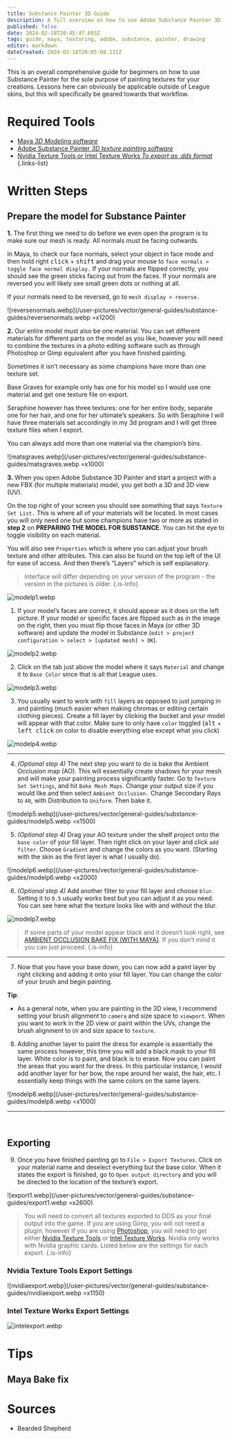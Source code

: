 ```yaml
---
title: Substance Painter 3D Guide
description: A full overview on how to use Adobe Substance Painter 3D.
published: false
date: 2024-02-18T20:45:47.693Z
tags: guide, maya, texturing, adobe, substance, painter, drawing
editor: markdown
dateCreated: 2024-02-18T20:05:08.131Z
---
```


This is an overall comprehensive guide for beginners on how to use Substance Painter for the sole purpose of painting textures for your creations. Lessons here can obviously be applicable outside of League skins, but this will specifically be geared towards that workflow.

# Required Tools

- [Maya *3D Modeling software*](/core-guides/tools/maya)
- [Adobe Substance Painter *3D texture painting software*](core-guides/tools/adobe/substance-painter)
- [Nvidia Texture Tools or Intel Texture Works *To export as .dds format*](/core-guides/tools/adobe/photoshop#intel-texture-works)
{.links-list}

# Written Steps

## Prepare the model for Substance Painter

**1.** 
The first thing we need to do before we even open the program is to make sure our mesh is ready. All normals must be facing outwards.

In Maya, to check our face normals, select your object in face mode and then hold right <kbd>click</kbd> + <kbd>shift</kbd> and drag your mouse to `face normals > toggle face normal display.` If your normals are flipped correctly, you should see the green sticks facing out from the faces. If your normals are reversed you will likely see small green dots or nothing at all.

If your normals need to be reversed, go to `mesh display > reverse.`

![reversenormals.webp](/user-pictures/vector/general-guides/substance-guides/reversenormals.webp =x1200)

**2.**
Our entire model must also be one material. You can set different materials for different parts on the model as you like, however you will need to combine the textures in a photo editing software such as through Photoshop or Gimp equivalent after you have finished painting.

Sometimes it isn’t necessary as some champions have more than one texture set.

Base Graves for example only has one for his model so I would use one material and get one texture file on export.

Seraphine however has three textures: one for her entire body, separate one for her hair, and one for her ultimate’s speakers. So with Seraphine I will have three materials set accordingly in my 3d program and I will get three texture files when I export.

You can always add more than one material via the champion’s bins.

![matsgraves.webp](/user-pictures/vector/general-guides/substance-guides/matsgraves.webp =x1000)

**3.**
When you open Adobe Substance 3D Painter and start a project with a new FBX (for multiple materials) model, you get both a 3D and 2D view (UV). 

On the top right of your screen you should see something that says `Texture Set List.` This is where all of your materials will be located. In most cases you will only need one but some champions have two or more as stated in **step 2** on **PREPARING THE MODEL FOR SUBSTANCE**. You can hit the eye to toggle visibility on each material.

You will also see `Properties` which is where you can adjust your brush texture and other attributes. This can also be found on the top left of the UI for ease of access. And then there’s “Layers” which is self explanatory.

> Interface will differ depending on your version of the program - the version in the pictures is older.
{.is-info}

![modelp1.webp](/user-pictures/vector/general-guides/substance-guides/modelp1.webp)

1. If your model’s faces are correct, it should appear as it does on the left picture. If your model or specific faces are flipped such as in the image on the right, then you must flip those faces in Maya (or other 3D software) and update the model in Substance (`edit > project configuration > select > [updated mesh] > OK`).

![modelp2.webp](/user-pictures/vector/general-guides/substance-guides/modelp2.webp)

2. Click on the tab just above the model where it says `Material` and change it to `Base Color` since that is all that League uses.

![modelp3.webp](/user-pictures/vector/general-guides/substance-guides/modelp3.webp)

3. You usually want to work with `fill` layers as opposed to just jumping in and painting (much easier when making chromas or editing certain clothing pieces). Create a fill layer by clicking the bucket and your model will appear with that color. Make sure to only have `color` toggled (<kbd>alt</kbd> + <kbd>left click</kbd> on color to disable everything else except what you click)

![modelp4.webp](/user-pictures/vector/general-guides/substance-guides/modelp4.webp)

---

4. *(Optional step 4)* The next step you want to do is bake the Ambient Occlusion map (AO). This will essentially create shadows for your mesh and will make your painting process significantly faster. Go to `Texture Set Settings`, and hit `Bake Mesh Maps`. 
Change your output size if you would like and then select `Ambient Occlusion.` Change Secondary Rays to `40`, with Distribution to `Uniform`. Then bake it.

![modelp5.webp](/user-pictures/vector/general-guides/substance-guides/modelp5.webp =x1500)

5. *(Optional step 4)* Drag your AO texture under the shelf project onto the `base color` of your fill layer. Then right click on your layer and click `add filter`. Choose `Gradient` and change the colors as you want. (Starting with the skin as the first layer is what I usually do).

![modelp6.webp](/user-pictures/vector/general-guides/substance-guides/modelp6.webp =x2000)

6. *(Optional step 4)* Add another filter to your fill layer and choose `blur`. Setting it to `0.5` usually works best but you can adjust it as you need. You can see here what the texture looks like with and without the blur.

![modelp7.webp](/user-pictures/vector/general-guides/substance-guides/modelp7.webp)

> If some parts of your model appear black and it doesn’t look right, see [AMBIENT OCCLUSION BAKE FIX (WITH MAYA)](/specific-guide/texturing/substance-painter-guide#maya-bake-fix). If you don’t mind it you can just proceed.
{.is-info}

---

7. Now that you have your base down, you can now add a paint layer by right clicking and adding it onto your fill layer. You can change the color of your brush and begin painting.

**Tip**:
- As a general note, when you are painting in the 3D view, I recommend setting your brush alignment to `camera` and size space to `viewport`. When you want to work in the 2D view or paint within the UVs, change the brush alignment to `UV` and size space to `texture`.

8. Adding another layer to paint the dress for example is essentially the same process however, this time you will add a black mask to your fill layer. White color is to paint, and black is to erase.
Now you can paint the areas that you want for the dress. In this particular instance, I would add another layer for her bow, the rope around her waist, the hair, etc. I essentially keep things with the same colors on the same layers.

![modelp8.webp](/user-pictures/vector/general-guides/substance-guides/modelp8.webp =x1000)

---

<br>

## Exporting

9. Once you have finished painting go to `File > Export Textures`. Click on your material name and deselect everything but the base color. When it states the export is finished, go to `Open output directory` and you will be directed to the location of the texture’s export. 

![export1.webp](/user-pictures/vector/general-guides/substance-guides/export1.webp =x2600)

> You will need to convert all textures exported to DDS as your final output into the game. If you are using Gimp, you will not need a plugin, however if you are using [Photoshop](/core-guides/tools/adobe/photoshop), you will need to get either [Nvidia Texture Tools](/core-guides/tools/adobe/photoshop#nvidia-texture-tools) or [Intel Texture Works](/core-guides/tools/adobe/photoshop#intel-texture-works). Nvidia only works with Nvidia graphic cards. Listed below are the settings for each export.
{.is-info}

### Nvidia Texture Tools Export Settings

![nvidiaexport.webp](/user-pictures/vector/general-guides/substance-guides/nvidiaexport.webp =x1150)

### Intel Texture Works Export Settings

![intelexport.webp](/user-pictures/vector/general-guides/substance-guides/intelexport.webp)

# Tips

## Maya Bake fix


# Sources

- Bearded Shepherd
